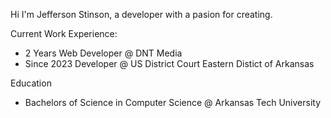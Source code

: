 Hi I'm Jefferson Stinson, a developer with a pasion for creating. 

Current Work Experience:
- 2 Years Web Developer @ DNT Media
- Since 2023 Developer @ US District Court Eastern Distict of Arkansas

Education
- Bachelors of Science in Computer Science @ Arkansas Tech University

